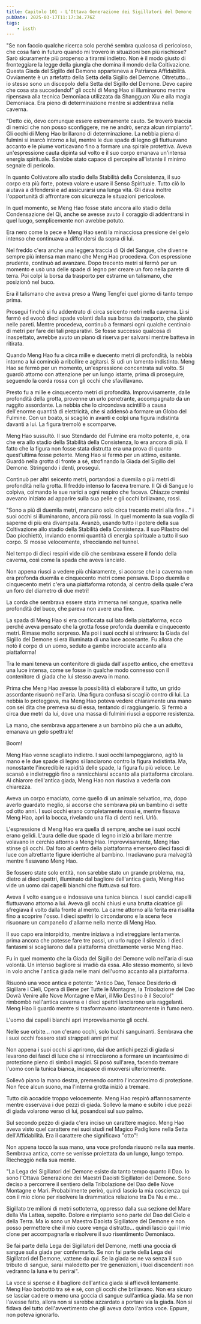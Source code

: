 ```yaml
---
title: Capitolo 101 - L’Ottava Generazione dei Sigillatori del Demone
pubDate: 2025-03-17T11:17:34.776Z
tags:
    - issth
---
```



"Se non faccio qualche ricerca solo perché sembra qualcosa di pericoloso, che cosa farò in futuro quando mi troverò in situazioni ben più rischiose? Sarò sicuramente più propenso a tirarmi indietro. Non è il modo giusto di fronteggiare la legge della giungla che domina il mondo della Coltivazione. Questa Giada del Sigillo del Demone apparteneva a Patriarca Affidabilità. Ovviamente è un artefatto della Setta della Sigillo del Demone. Oltretutto... io stesso sono un discepolo della Setta del Sigillo del Demone. Devo capire che cosa sta succedendo!" gli occhi di Meng Hao si illuminarono mentre ripensava alla tecnica Demoniaca utilizzata da Shangguan Xiu e alla magia Demoniaca. Era pieno di determinazione mentre si addentrava nella caverna.


"Detto ciò, devo comunque essere estremamente cauto. Se troverò traccia di nemici che non posso sconfiggere, me ne andrò, senza alcun rimpianto". Gli occhi di Meng Hao brillarono di determinazione. La nebbia piena di fulmini si inarcò intorno a lui, mentre le due spade di legno gli fluttuavano accanto e le piume vorticavano fino a formare una spirale protettiva. Aveva un'espressione cauta dipinta sul volto e il suo corpo emanava un'intensa energia spirituale. Sarebbe stato capace di percepire all'istante il minimo segnale di pericolo.


In quanto Coltivatore allo stadio della Stabilità della Consistenza, il suo corpo era più forte, poteva volare e usare il Senso Spirituale. Tutto ciò lo aiutava a difendersi e ad assicurarsi una lunga vita. Gli dava inoltre l'opportunità di affrontare con sicurezza le situazioni pericolose.


In quel momento, se Meng Hao fosse stato ancora allo stadio della Condensazione del Qi, anche se avesse avuto il coraggio di addentrarsi in quel luogo, semplicemente non avrebbe potuto.


Era nero come la pece e Meng Hao sentì la minacciosa pressione del gelo intenso che continuava a diffondersi da sopra di lui.


Nel freddo c'era anche una leggera traccia di Qi del Sangue, che divenne sempre più intensa man mano che Meng Hao procedeva. Con espressione prudente, continuò ad avanzare. Dopo trecento metri si fermò per un momento e usò una delle spade di legno per creare un foro nella parete di terra. Poi colpì la borsa da trasporto per estrarne un talismano, che posizionò nel buco.


Era il talismano che aveva preso a Wang Tengfei quel giorno di tanto tempo prima.


Proseguì finché si fu addentrato di circa seicento metri nella caverna. Lì si fermò ed evocò dieci spade volanti dalla sua borsa da trasporto, che piantò nelle pareti. Mentre procedeva, continuò a fermarsi ogni qualche centinaio di metri per fare dei tali preparativi. Se fosse successo qualcosa di inaspettato, avrebbe avuto un piano di riserva per salvarsi mentre batteva in ritirata.


Quando Meng Hao fu a circa mille e duecento metri di profondità, la nebbia intorno a lui cominciò a ribollire e agitarsi. Si udì un lamento indistinto. Meng Hao se fermò per un momento, un'espressione concentrata sul volto. Si guardò attorno con attenzione per un lungo istante, prima di proseguire, seguendo la corda rossa con gli occhi che sfavillavano.


Presto fu a mille e cinquecento metri di profondità. Improvvisamente, dalle profondità della grotta, provenne un urlo penetrante, accompagnato da un ruggito assordante. La nebbia che lo circondava scintillò a causa dell'enorme quantità di elettricità, che si addensò a formare un Globo del Fulmine. Con un boato, si scagliò in avanti e colpì una figura indistinta davanti a lui. La figura tremolò e scomparve.


Meng Hao sussultò. Il suo Stendardo del Fulmine era molto potente, e, ora che era allo stadio della Stabilità della Consistenza, lo era ancora di più. Il fatto che la figura non fosse stata distrutta era una prova di quanto quest'ultima fosse potente. Meng Hao si fermò per un attimo, esitante. Guardò nella grotta di fronte a sé, strofinando la Giada del Sigillo del Demone. Stringendo i denti, proseguì.


Continuò per altri seicento metri, portandosi a duemila o più metri di profondità nella grotta. Il freddo intenso lo faceva tremare. Il Qi di Sangue lo colpiva, colmando le sue narici a ogni respiro che faceva. Chiazze cremisi avevano iniziato ad apparire sulla sua pelle e gli occhi brillavano, rossi.


"Sono a più di duemila metri, mancano solo circa trecento metri alla fine..." i suoi occhi si illuminarono, ancora più rossi. In quel momento la sua voglia di saperne di più era divampata. Avanzò, usando tutto il potere della sua Coltivazione allo stadio della Stabilità della Consistenza. Il suo Pilastro del Dao picchiettò, inviando enormi quantità di energia spirituale a tutto il suo corpo. Si mosse velocemente, sfrecciando nel tunnel.


Nel tempo di dieci respiri vide ciò che sembrava essere il fondo della caverna, così come la spada che aveva lanciato.


Non appena riuscì a vedere più chiaramente, si accorse che la caverna non era profonda duemila e cinquecento metri come pensava. Dopo duemila e cinquecento metri c'era una piattaforma rotonda, al centro della quale c'era un foro del diametro di due metri!


La corda che sembrava essere stata immersa nel sangue, spariva nelle profondità del buco, che pareva non avere una fine.


La spada di Meng Hao si era conficcata sul lato della piattaforma, ecco perché aveva pensato che la grotta fosse profonda duemila e cinquecento metri. Rimase molto sorpreso. Ma poi i suoi occhi si strinsero: la Giada del Sigillo del Demone si era illuminata di una luce accecante. Fu allora che notò il corpo di un uomo, seduto a gambe incrociate accanto alla piattaforma!


Tra le mani teneva un contenitore di giada dall'aspetto antico, che emetteva una luce intensa, come se fosse in qualche modo connesso con il contenitore di giada che lui stesso aveva in mano.


Prima che Meng Hao avesse la possibilità di elaborare il tutto, un grido assordante risuonò nell'aria. Una figura confusa si scagliò contro di lui. La nebbia lo proteggeva, ma Meng Hao poteva vedere chiaramente una mano con sei dita che premeva su di essa, tentando di raggiungerlo. Si fermò a circa due metri da lui, dove una massa di fulmini riuscì a opporre resistenza.


La mano, che sembrava appartenere a un bambino più che a un adulto, emanava un gelo spettrale!


Boom!


Meng Hao venne scagliato indietro. I suoi occhi lampeggiarono, agitò la mano e le due spade di legno si lanciarono contro la figura indistinta. Ma, nonostante l'incredibile rapidità delle spade, la figura fu più veloce. Le scansò e indietreggiò fino a rannicchiarsi accanto alla piattaforma circolare. Al chiarore dell'antica giada, Meng Hao non riusciva a vederla con chiarezza.


Aveva un corpo emaciato, come quello di un animale selvatico, ma, dopo averlo guardato meglio, si accorse che sembrava più un bambino di sette od otto anni. I suoi occhi erano completamente rossi e, mentre fissava Meng Hao, aprì la bocca, rivelando una fila di denti neri. Urlò.


L'espressione di Meng Hao era quella di sempre, anche se i suoi occhi erano gelidi. L'aura delle due spade di legno iniziò a brillare mentre volavano in cerchio attorno a Meng Hao. Improvvisamente, Meng Hao stinse gli occhi. Dal foro al centro della piattaforma emersero dieci fasci di luce con altrettante figure identiche al bambino. Irradiavano pura malvagità mentre fissavano Meng Hao.


Se fossero state solo entità, non sarebbe stato un grande problema, ma, dietro ai dieci spettri, illuminato dal bagliore dell'antica giada, Meng Hao vide un uomo dai capelli bianchi che fluttuava sul foro.


Aveva il volto esangue e indossava una tunica bianca. I suoi candidi capelli fluttuavano attorno a lui. Aveva gli occhi chiusi e una brutta cicatrice gli sfregiava il volto dalla fronte al mento. La carne attorno alla ferita era risalita fino a scoprire l'osso. I dieci spettri lo circondarono e la scena fece risuonare un campanello d'allarme nella mente di Meng Hao.


Il suo capo era intorpidito, mentre iniziava a indietreggiare lentamente. prima ancora che potesse fare tre passi, un urlo ruppe il silenzio. I dieci fantasmi si scagliarono dalla piattaforma direttamente verso Meng Hao.


Fu in quel momento che la Giada del Sigillo del Demone volò nell'aria di sua volontà. Un intenso bagliore si irradiò da essa. Allo stesso momento, si levò in volo anche l'antica giada nelle mani dell'uomo accanto alla piattaforma.


Risuonò una voce antica e potente: "Antico Dao, Tenace Desiderio di Sigillare i Cieli, Opera di Bene per Tutte le Montagne, la Tribolazione del Dao Dovrà Venire alle Nove Montagne e Mari, il Mio Destino è il Secolo!" rimbombò nell'antica caverna e i dieci spettri lanciarono urla raggelanti. Meng Hao li guardò mentre si trasformavano istantaneamente in fumo nero.


L'uomo dai capelli bianchi aprì improvvisamente gli occhi.


Nelle sue orbite... non c'erano occhi, solo buchi sanguinanti. Sembrava che i suoi occhi fossero stati strappati anni prima!


Non appena i suoi occhi si aprirono, dai due antichi pezzi di giada si levarono dei fasci di luce che si intrecciarono a formare un incantesimo di protezione pieno di simboli magici. Si posò sull'area, facendo tremare l'uomo con la tunica bianca, incapace di muoversi ulteriormente.


Sollevò piano la mano destra, premendo contro l'incantesimo di protezione. Non fece alcun suono, ma l'interna grotta iniziò a tremare.


Tutto ciò accadde troppo velocemente. Meng Hao respirò affannosamente mentre osservava i due pezzi di giada. Sollevò la mano e subito i due pezzi di giada volarono verso di lui, posandosi sul suo palmo.


Sul secondo pezzo di giada c'era inciso un carattere magico. Meng Hao aveva visto quel carattere nei suoi studi nel Magico Padiglione nella Setta dell'Affidabilità. Era il carattere che significava "otto"!


Non appena toccò la sua mano, una voce profonda risuonò nella sua mente. Sembrava antica, come se venisse proiettata da un lungo, lungo tempo. Riecheggiò nella sua mente.


"La Lega dei Sigillatori del Demone esiste da tanto tempo quanto il Dao. Io sono l'Ottava Generazione dei Maestri Daoisti Sigillatori del Demone. Sono deciso a percorrere il sentiero della Tribolazione del Dao delle Nove Montagne e Mari. Probabilmente perirò, quindi lascio la mia coscienza qui con il mio clone per risolvere la drammatica relazione tra Da Nu e me...


Sigillato tre milioni di metri sottoterra, oppresso dalla sua sezione del Mare della Via Lattea, sepolto. Dolore e rimpianto sono parte del Dao del Cielo e della Terra. Ma io sono un Maestro Daoista Sigillatore del Demone e non posso permettere che il mio cuore venga distratto... quindi lascio qui il mio clone per accompagnarla e risolvere il suo risentimento Demoniaco.


Se fai parte della Lega dei Sigillatori del Demone, metti una goccia di sangue sulla giada per confermarlo. Se non fai parte della Lega dei Sigillatori del Demone, vattene da qui. Se la giada se ne va senza il suo tributo di sangue, sarai maledetto per tre generazioni, i tuoi discendenti non vedranno la luna e tu perirai".


La voce si spense e il bagliore dell'antica giada si affievolì lentamente. Meng Hao borbottò tra sé e sé, con gli occhi che brillavano. Non era sicuro se lasciar cadere o meno una goccia di sangue sull'antica giada. Ma se non l'avesse fatto, allora non si sarebbe azzardato a portare via la giada. Non si fidava del tutto dell'avvertimento che gli aveva dato l'antica voce. Eppure, non poteva ignorarlo.
                                


                                



